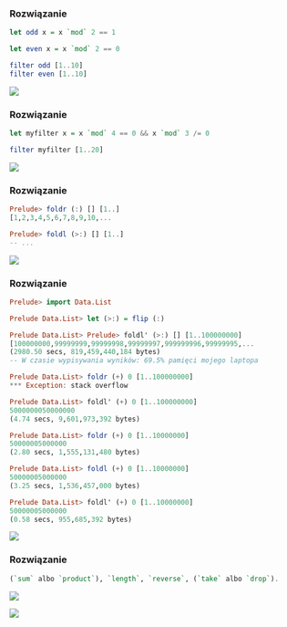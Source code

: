 ### Rozwiązanie
```haskell
let odd x = x `mod` 2 == 1

let even x = x `mod` 2 == 0

filter odd [1..10]
filter even [1..10]
```

![](http://obeythekitty.com/wp-content/uploads/2015/01/lolcat_airplane.jpg)

### Rozwiązanie
```haskell
let myfilter x = x `mod` 4 == 0 && x `mod` 3 /= 0

filter myfilter [1..20]
```

![](http://dothash.buzz/wp-content/uploads/2015/06/lolcat-4.jpg)

### Rozwiązanie
```haskell
Prelude> foldr (:) [] [1..]
[1,2,3,4,5,6,7,8,9,10,...

Prelude> foldl (>:) [] [1..]
-- ...
```

![](http://images.andrej3000.com/upload/2012/07/20/20120720140325-0002cca8.png)

### Rozwiązanie
```haskell
Prelude> import Data.List

Prelude Data.List> let (>:) = flip (:)

Prelude Data.List> Prelude> foldl' (>:) [] [1..100000000]
[100000000,99999999,99999998,99999997,999999996,99999995,...
(2980.50 secs, 819,459,440,184 bytes)
-- W czasie wypisywania wyników: 69.5% pamięci mojego laptopa

Prelude Data.List> foldr (+) 0 [1..100000000]
*** Exception: stack overflow

Prelude Data.List> foldl' (+) 0 [1..100000000]
5000000050000000
(4.74 secs, 9,601,973,392 bytes)

Prelude Data.List> foldr (+) 0 [1..10000000]
50000005000000
(2.80 secs, 1,555,131,480 bytes)

Prelude Data.List> foldl (+) 0 [1..10000000]
50000005000000
(3.25 secs, 1,536,457,000 bytes)

Prelude Data.List> foldl' (+) 0 [1..10000000]
50000005000000
(0.58 secs, 955,685,392 bytes)
```
![](http://new1.fjcdn.com/pictures/Lolcats_b0a5ec_147272.jpg)

### Rozwiązanie
```haskell
(`sum` albo `product`), `length`, `reverse`, (`take` albo `drop`).
```

![](http://cdn.sheknows.com/articles/2013/12/lolcats1.jpg)


![](https://c1.staticflickr.com/9/8217/8361000871_53de696e2d.jpg)
